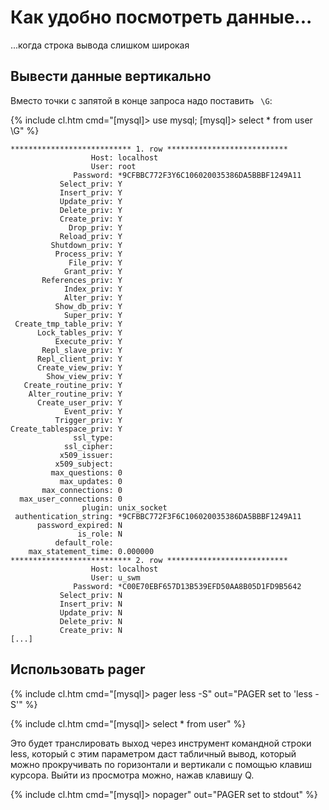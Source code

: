 # Как удобно посмотреть данные...

...когда строка вывода слишком широкая

## Вывести данные вертикально

Вместо точки с запятой в конце запроса надо поставить ` \G`:

{% include cl.htm
cmd="[mysql]> use mysql;
[mysql]> select * from user \G" %}

```
*************************** 1. row ***************************
                  Host: localhost
                  User: root
              Password: *9CFBBC772F3Y6C106020035386DA5BBBF1249A11
           Select_priv: Y
           Insert_priv: Y
           Update_priv: Y
           Delete_priv: Y
           Create_priv: Y
             Drop_priv: Y
           Reload_priv: Y
         Shutdown_priv: Y
          Process_priv: Y
             File_priv: Y
            Grant_priv: Y
       References_priv: Y
            Index_priv: Y
            Alter_priv: Y
          Show_db_priv: Y
            Super_priv: Y
 Create_tmp_table_priv: Y
      Lock_tables_priv: Y
          Execute_priv: Y
       Repl_slave_priv: Y
      Repl_client_priv: Y
      Create_view_priv: Y
        Show_view_priv: Y
   Create_routine_priv: Y
    Alter_routine_priv: Y
      Create_user_priv: Y
            Event_priv: Y
          Trigger_priv: Y
Create_tablespace_priv: Y
              ssl_type: 
            ssl_cipher: 
           x509_issuer: 
          x509_subject: 
         max_questions: 0
           max_updates: 0
       max_connections: 0
  max_user_connections: 0
                plugin: unix_socket
 authentication_string: *9CFBBC772F3F6C106020035386DA5BBBF1249A11
      password_expired: N
               is_role: N
          default_role: 
    max_statement_time: 0.000000
*************************** 2. row ***************************
                  Host: localhost
                  User: u_swm
              Password: *C00E70EBF657D13B539EFD50AA8B05D1FD9B5642
           Select_priv: N
           Insert_priv: N
           Update_priv: N
           Delete_priv: N
           Create_priv: N
[...]
```

## Использовать pager

{% include cl.htm
cmd="[mysql]> pager less -S"
out="PAGER set to 'less -S'" %}

{% include cl.htm
cmd="[mysql]> select * from user" %}

Это будет транслировать выход через инструмент командной строки less, который с этим параметром даст табличный вывод, который можно прокручивать по горизонтали и вертикали с помощью клавиш курсора.
Выйти из просмотра можно, нажав клавишу <key>Q</key>.

{% include cl.htm
cmd="[mysql]> nopager"
out="PAGER set to stdout" %}

